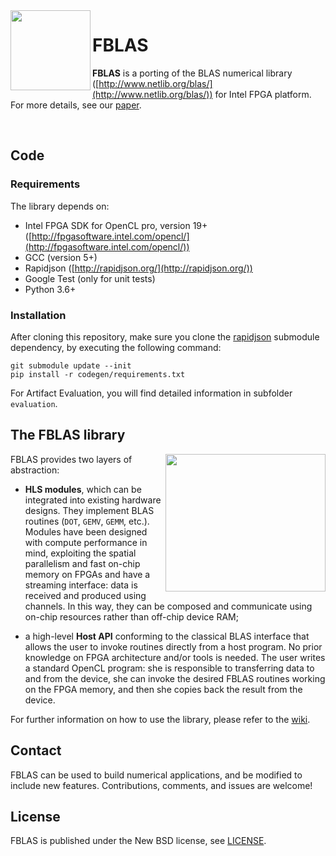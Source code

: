 <img align="left" width="128" height="128" src="/misc/fblas_logo.png?raw=true">

# FBLAS

**FBLAS** is a porting of the BLAS numerical library ([http://www.netlib.org/blas/](http://www.netlib.org/blas/)) for Intel FPGA platform. 
For more details, see our [paper](https://arxiv.org/abs/1907.07929).

&nbsp;


## Code

### Requirements

The library depends on:

* Intel FPGA SDK for OpenCL pro, version 19+ ([http://fpgasoftware.intel.com/opencl/](http://fpgasoftware.intel.com/opencl/))
* GCC (version 5+)
* Rapidjson ([http://rapidjson.org/](http://rapidjson.org/))
* Google Test (only for unit tests)
* Python 3.6+

### Installation

After cloning this repository, make sure you clone the [rapidjson](http://rapidjson.org/) submodule dependency, by executing the following command:

```
git submodule update --init
pip install -r codegen/requirements.txt
```
For Artifact Evaluation, you will find detailed information in subfolder `evaluation`.


## The FBLAS library

<img align="right" width="256" height="220" src="/misc/fblas_design.png?raw=true">

FBLAS provides two layers of abstraction: 

* **HLS modules**, which can be integrated into existing hardware designs. They implement BLAS routines (`DOT`, `GEMV`, `GEMM`, etc.). Modules have been designed with compute performance in mind, exploiting the spatial parallelism and fast on-chip memory on FPGAs and have a streaming interface: data is received and produced using channels. In this way, they can be composed and communicate using on-chip resources rather than off-chip device RAM;

* a high-level **Host API** conforming to the classical BLAS interface that allows the user to invoke routines directly from a host program. No prior knowledge on FPGA architecture and/or tools is needed. The user writes a standard OpenCL program: she is responsible to transferring data to and from
the device, she can invoke the desired FBLAS routines working on the FPGA memory, and then she copies back the result from the device.

For further information on how to use the library, please refer to the [wiki](https://github.com/spcl/FBLAS/wiki).




## Contact

FBLAS can be used to build numerical applications, and be modified to include new features.
Contributions, comments, and issues are welcome!

## License

FBLAS is published under the New BSD license, see [LICENSE](LICENSE).
